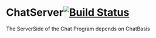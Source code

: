 ChatServer[![Build Status](https://travis-ci.org/BB20101997/ChatServer.svg?branch=master)](https://travis-ci.org/BB20101997/ChatServer)
==========

The ServerSide of the Chat Program depends on ChatBasis
